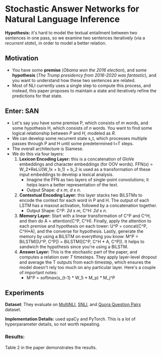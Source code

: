 # Stochastic Answer Networks for Natural Language Inference

**Hypothesis:** it's hard to model the textual entailment between two sentences in one pass, so we examine two sentences iteratively (via a *recurrent state*), in order to model a better relation.

## Motivation
- You have some **premise** (*Obama won the 2016 election*), and some **hypothesis** (*The Trump presidency from 2016-2020 was fantastic*), and you want to understand how these two sentences are related.
- Most of NLI currently uses a single step to compute this process, and instead, this paper proposes to maintain a state and iteratively refine the predictions for that state.

## Enter: SAN
- Let's say you have some premise P, which consists of *m* words, and some hypothesis H, which consists of *n* words. You want to find some logical relationship between *P* and *H*, modeled as *R*.
- We can develop some recurrent state s_t, which processes multiple passes through P and H until some predetermined t=T steps.
- The overall architecture is Siamese.
- We do this via four layers:
	1. **Lexicon Encoding Layer:** this is a concatenation of GloVe embeddings and character embeddings (for OOV words). FFN(x) = W_2*ReLU(W_1x + b_1) + b_2 is used as a transformation of these input embeddings to develop a lexical analysis. 
		- Imagine the FFN as two layers of single-point convolutions; it helps learn a better representation of the text.
		- Output Shape: *d* x *m*, *d* x *n*.
	2. **Contextual Encoding Layer:** this layer stacks two BiLSTMs to encode the context for each word in P and H. The output of each LSTM has a maxout activation, followed by a concatenation together. 
		-  Output Shape: C^P: *2d* x *m*, C^H: *2d* x *n*.
	3. **Memory Layer:** Start with a linear transformation of C^P and C^H, and then do A = attention(C^P, C^H). Finally, apply the attention to each premise and hypothesis on each tower: U^P = concat(C^P, C^H*A), and the converse for hypothesis. Lastly, generate the memory by using a BiLSTM on everything you know: M^P = BiLSTM([U^P, C^P]) = BiLSTM([C^P, C^H * A, C^P]). It helps to sandwich the hypothesis since you're using a BiLSTM.
	4. **Answer Layer:** This is the stochastic part of the paper, and computes a relation over *T* timesteps. They apply layer-level dropout and average the T outputs from each timestep, which ensures the model doesn't rely too much on any particular layer. Here's a couple of important notes:
		- M^P = softmax(s_{t-1} * W_5 * M_p) * M_j^P
		
## Experiments

**Dataset**: They evaluate on [MultiNLI](https://www.nyu.edu/projects/bowman/multinli/), [SNLI](https://nlp.stanford.edu/projects/snli/), and [Quora Question Pairs](https://www.kaggle.com/quora/question-pairs-dataset) dataset.

**Implementation Details:** used spaCy and PyTorch. This is a lot of hyperparameter details, so not worth repeating.

### Results:
Table 2 in the paper demonstrates the results.
